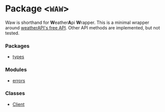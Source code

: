 Package \<`WAW`\>
=================
Waw is shorthand for **W**eather**A**pi **W**rapper. This is a minimal wrapper around [weatherAPI's free API](https://www.weatherapi.com/docs/). Other API methods are implemented, but not tested.


### Packages
- [types](types/types.md)
### Modules
- [errors](errors.md)
### Classes
- [Client](client.md)
